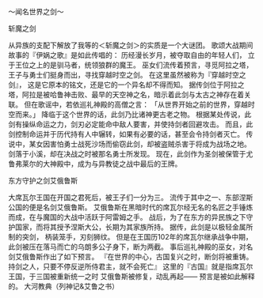 ～闻名世界之剑～


斩魔之剑

从异族的支配下解放了我等的＜斩魔之剑＞的实质是一个大谜团。
歌颂大战期间故事的『伊娲之歌』是如此传唱的：
历经漫长岁月，被夺取自由的年轻人们，
立于王位之上的是驯马者，统领狼群的魔王。
巫女们流传着预言，寻觅阿拉之塔，
王子与勇士们挺身而出，寻找穿越时空之剑。
在这里虽然被称为『穿越时空之剑』，
这是它原本的铭文，还是它的一个异名却不得而知。
据传剑位于阿拉之塔，阿拉是被哈鲁神击败、最早的天空神之名，暗示着此剑与太古之神存在着关联。
但在歌谣中，若依巡礼神殿的高僧之言：
「从世界开始之前的世界，穿越时空而来。」
降临于这个世界的话，此剑乃比诸神更古老之物。
根据某处传说，此剑有操纵命运之力，剑刃必定能命中敌人要害，并使持剑者回避攻击。
而且，此剑控制命运并于历代持有人中辗转，如果有必要的话，甚至会令持剑者灭亡。
传说中，某女因害怕勇士战死沙场而偷窃此剑，却被盗贼杀害于将成为战场之地。
剑落于小溪，却在决战之时被那名勇士所发现。
现在，此剑作为圣剑被保管于尤鲁弗莱尔的大神殿中，成为与异教徒之战中最后的王牌。



东方守护之剑艾俄鲁斯

大席瓦尔王国在开国之君死后，被王子们一分为三。
流传于其中之一、东部涅斯公国的便是名剑艾俄鲁斯。
艾俄鲁斯在黑暗时代的席瓦尔经无名的名匠之手锤炼而成，在与魔国的大战中活跃于阿雷姆之手。
战后，为了在东方的异民族之下守护国家，而将其授予涅斯大公，长期为其家族所持。
据传，此剑是以极轻金属所制的突剑，
柄装笼手，刃刻狮纹。
但是在王国历102年的席瓦尔继承战争中期，此剑被压在落马而亡的乌朗多公子身下，断为两截。
事后巡礼神殿的巫女，对名剑艾俄鲁斯作出了如下预言。
『在世界的中心，古国复兴之时，断剑将被重铸。
持剑之人，只要不停反逆所侍君主，就不会死亡』
这里的『古国』就是指席瓦尔王国，于三国被重新统一之时
艾俄鲁斯被修复，动乱再起――
预言是被如此解释的。
大河教典（列神记&艾鲁之书）